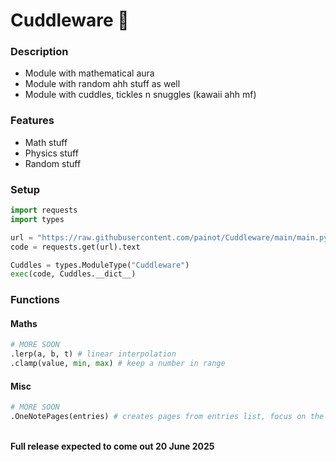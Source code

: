 # Cuddleware 🧸
### Description
- Module with mathematical aura
- Module with random ahh stuff as well
- Module with cuddles, tickles n snuggles (kawaii ahh mf)
  
### Features
- Math stuff
- Physics stuff
- Random stuff

### Setup

```py
import requests
import types

url = "https://raw.githubusercontent.com/painot/Cuddleware/main/main.py"
code = requests.get(url).text

Cuddles = types.ModuleType("Cuddleware")
exec(code, Cuddles.__dict__)
```

### Functions
#### Maths

```py
# MORE SOON
.lerp(a, b, t) # linear interpolation
.clamp(value, min, max) # keep a number in range
```

#### Misc

```py
# MORE SOON
.OneNotePages(entries) # creates pages from entries list, focus on the OneNote window
```

<br>
<b>Full release expected to come out 20 June 2025</b>
